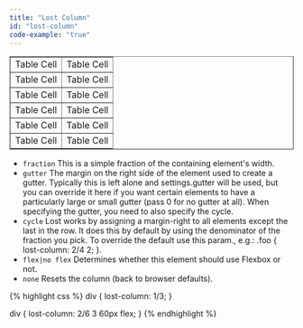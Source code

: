 ```yaml
---
title: "Lost Column"
id: "lost-column"
code-example: "true"
---
```


<table border="1" style="border-collapse:collapse;width:100%" cellpadding="3" cellspacing="3">
	<tr>
		<td>Table Cell</td>
		<td>Table Cell</td>
	</tr>
	<tr>
		<td>Table Cell</td>
		<td>Table Cell</td>
	</tr>
	<tr>
		<td>Table Cell</td>
		<td>Table Cell</td>
	</tr>
	<tr>
		<td>Table Cell</td>
		<td>Table Cell</td>
	</tr>
	<tr>
		<td>Table Cell</td>
		<td>Table Cell</td>
	</tr>
	<tr>
		<td>Table Cell</td>
		<td>Table Cell</td>
	</tr>
</table>



<ul class="[ list--bare list--rules ]">
    <li>
        <code>fraction</code> This is a simple fraction of the containing element's width.
    </li>
    <li>
        <code>gutter</code> The margin on the right side of the element used to create a gutter. Typically this is left alone and settings.gutter will be used, but you can override it here if you want certain elements to have a particularly large or small gutter (pass 0 for no gutter at all).
        <span class="sub-note">When specifying the gutter, you need to also specify the cycle.</span>
    </li>
    <li>
        <code>cycle</code> Lost works by assigning a margin-right to all elements except the last in the row. It does this by default by using the denominator of the fraction you pick. To override the default use this param., e.g.: .foo { lost-column: 2/4 2; }.
    </li>
    <li>
        <code>flex|no flex</code> Determines whether this element should use Flexbox or not.
    </li>
    <li>
        <code>none</code> Resets the column (back to browser defaults).
    </li>
</ul>

{% highlight css %}
div {
  lost-column: 1/3;
}

div {
  lost-column: 2/6 3 60px flex;
}
{% endhighlight %}
